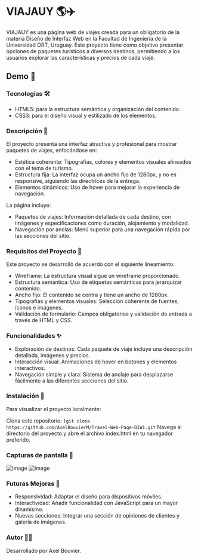 # VIAJAUY 🌎✈️

VIAJAUY es una página web de viajes creada para un obligatorio de la materia Diseño de Interfaz Web en la Facultad de Ingeniería de la Universidad ORT, Uruguay. Este proyecto tiene como objetivo presentar opciones de paquetes turísticos a diversos destinos, permitiendo a los usuarios explorar las características y precios de cada viaje.

## Demo 📸

### Tecnologías 🛠️
- HTML5: para la estructura semántica y organización del contenido.
- CSS3: para el diseño visual y estilizado de los elementos.

### Descripción 📖

El proyecto presenta una interfaz atractiva y profesional para mostrar paquetes de viajes, enfocándose en:

- Estética coherente: Tipografías, colores y elementos visuales alineados con el tema de turismo.
- Estructura fija: La interfaz ocupa un ancho fijo de 1280px, y no es responsive, siguiendo las directrices de la entrega.
- Elementos dinámicos: Uso de hover para mejorar la experiencia de navegación.

La página incluye:
- Paquetes de viajes: Información detallada de cada destino, con imágenes y especificaciones como duración, alojamiento y modalidad.
- Navegación por anclas: Menú superior para una navegación rápida por las secciones del sitio.

### Requisitos del Proyecto 📝

Este proyecto se desarrolló de acuerdo con el siguiente lineamiento:

- Wireframe: La estructura visual sigue un wireframe proporcionado.
- Estructura semántica: Uso de etiquetas semánticas para jerarquizar contenido.
- Ancho fijo: El contenido se centra y tiene un ancho de 1280px.
- Tipografías y elementos visuales: Selección coherente de fuentes, íconos e imágenes.
- Validación de formulario: Campos obligatorios y validación de entrada a través de HTML y CSS.

### Funcionalidades ✨
- Exploración de destinos: Cada paquete de viaje incluye una descripción detallada, imágenes y precios.
- Interacción visual: Animaciones de hover en botones y elementos interactivos.
- Navegación simple y clara: Sistema de anclaje para desplazarse fácilmente a las diferentes secciones del sitio.

### Instalación 🚀

Para visualizar el proyecto localmente:

Clona este repositorio:
```[git clone https://github.com/AxelBouvierM/Travel-Web-Page-DIW1.git```
Navega al directorio del proyecto y abre el archivo index.html en tu navegador preferido.

### Capturas de pantalla 📸
![image](https://github.com/user-attachments/assets/1f6786f4-a9cb-4ff5-8472-bca440dab552)
![image](https://github.com/user-attachments/assets/c944945a-6c20-429f-944a-12667ccb9653)


### Futuras Mejoras 🌟
- Responsividad: Adaptar el diseño para dispositivos móviles.
- Interactividad: Añadir funcionalidad con JavaScript para un mayor dinamismo.
- Nuevas secciones: Integrar una sección de opiniones de clientes y galería de imágenes.
  
### Autor 👨‍💻

Desarrollado por Axel Bouvier.
